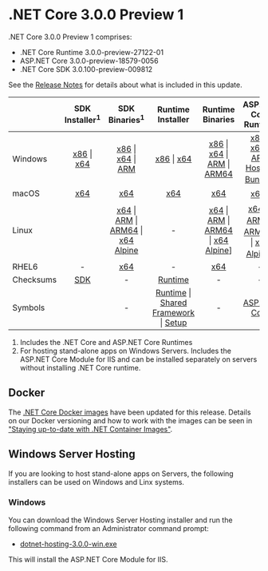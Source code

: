 # .NET Core 3.0.0 Preview 1

.NET Core 3.0.0 Preview 1 comprises:

* .NET Core Runtime 3.0.0-preview-27122-01
* ASP.NET Core 3.0.0-preview-18579-0056
* .NET Core SDK 3.0.100-preview-009812

See the [Release Notes][release-notes] for details about what is included in this update.

|           | SDK Installer<sup>1</sup>                        | SDK Binaries<sup>1</sup>                 | Runtime Installer                                        | Runtime Binaries                                 | ASP.NET Core Runtime           |
| --------- | :------------------------------------------:     | :----------------------:                 | :---------------------------:                            | :-------------------------:                      | :-----------------:            |
| Windows   | [x86][dotnet-sdk-win-x86.exe] \| [x64][dotnet-sdk-win-x64.exe] | [x86][dotnet-sdk-win-x86.zip] \| [x64][dotnet-sdk-win-x64.zip] \| [ARM][dotnet-sdk-win-arm.zip] | [x86][dotnet-runtime-win-x86.exe] \| [x64][dotnet-runtime-win-x64.exe] | [x86][dotnet-runtime-win-x86.zip] \| [x64][dotnet-runtime-win-x64.zip] \| [ARM][dotnet-runtime-win-arm.zip] \| [ARM64][dotnet-runtime-win-arm64.zip] | [x86][aspnetcore-runtime-win-x86.exe] \| [x64][aspnetcore-runtime-win-x64.exe] \| [ARM][aspnetcore-runtime-win-arm.zip] <br> [Hosting Bundle][dotnet-hosting-win.exe]<sup>2</sup> |
| macOS     | [x64][dotnet-sdk-osx-x64.pkg]  | [x64][dotnet-sdk-osx-x64.tar.gz]     | [x64][dotnet-runtime-osx-x64.pkg] | [x64][dotnet-runtime-osx-x64.tar.gz] | [x64][aspnetcore-runtime-osx-x64.tar.gz]<sup>1</sup>
| Linux     |    | [x64][dotnet-sdk-linux-x64.tar.gz] \| [ARM][dotnet-sdk-linux-arm.tar.gz] \| [ARM64][dotnet-sdk-linux-arm64.tar.gz] \| [x64 Alpine][dotnet-sdk-linux-musl-x64.tar.gz] | - | [x64][dotnet-runtime-linux-x64.tar.gz] \| [ARM][dotnet-runtime-linux-arm.tar.gz] \| [ARM64][dotnet-runtime-linux-arm64.tar.gz] \| [x64 Alpine][dotnet-runtime-linux-musl-x64.tar.gz]] | [x64][aspnetcore-runtime-linux-x64.tar.gz]<sup>1</sup>  \| [ARM][aspnetcore-runtime-linux-arm.tar.gz]<sup>1</sup> \| [ARM64][aspnetcore-runtime-linux-arm64.tar.gz]<sup>1</sup> \| [x64 Alpine][aspnetcore-runtime-linux-musl-x64.tar.gz]<sup>1</sup> |
| RHEL6     | -                                                | [x64][dotnet-sdk-rhel.6-x64.tar.gz]                    | -                                                        | [x64][dotnet-runtime-rhel.6-x64.tar.gz] | - |
| Checksums | [SDK][checksums-sdk]                             | -                                        | [Runtime][checksums-runtime]                             | - | - |
| Symbols   |  | -                                        | [Runtime][coreclr-symbols.zip] \| [Shared Framework][corefx-symbols.zip] \| [Setup][core-setup-symbols.zip] | - | [ASP.NET Core][aspnet-symbols.zip] |

1. Includes the .NET Core and ASP.NET Core Runtimes
2. For hosting stand-alone apps on Windows Servers. Includes the ASP.NET Core Module for IIS and can be installed separately on servers without installing .NET Core runtime.

## Docker

The [.NET Core Docker images](https://hub.docker.com/r/microsoft/dotnet/) have been updated for this release. Details on our Docker versioning and how to work with the images can be seen in ["Staying up-to-date with .NET Container Images"](https://blogs.msdn.microsoft.com/dotnet/2018/06/18/staying-up-to-date-with-net-container-images/).

## Windows Server Hosting

If you are looking to host stand-alone apps on Servers, the following installers can be used on Windows and Linx systems.

### Windows

You can download the Windows Server Hosting installer and run the following command from an Administrator command prompt:

* [dotnet-hosting-3.0.0-win.exe][dotnet-hosting-win.exe]

This will install the ASP.NET Core Module for IIS.

[blob-runtime]: https://dotnetcli.blob.core.windows.net/dotnet/Runtime/
[blob-sdk]: https://dotnetcli.blob.core.windows.net/dotnet/Sdk/
[release-notes]: https://github.com/dotnet/core/blob/master/release-notes/3.0/preview/3.0.0-preview1.md

[dotnet-runtime-linux-arm.tar.gz]: https://download.visualstudio.microsoft.com/download/pr/9fad78e1-5824-480f-8a2a-badd80a7ea1c/f3c498ed38d56a28927381f24b6c4398/dotnet-runtime-3.0.0-preview-27122-01-linux-arm.tar.gz
[dotnet-runtime-linux-arm64.tar.gz]: https://download.visualstudio.microsoft.com/download/pr/34f71157-b200-447d-b16f-f066c5b29de0/1446beda3ff085a0015c643176794041/dotnet-runtime-3.0.0-preview-27122-01-linux-arm64.tar.gz
[dotnet-runtime-linux-musl-x64.tar.gz]: https://download.visualstudio.microsoft.com/download/pr/b5add31b-a287-449c-9a70-84c4fe931a9e/f013b0a3c24e814d99a05f2a8b9f88f3/dotnet-runtime-3.0.0-preview-27122-01-linux-musl-x64.tar.gz
[dotnet-runtime-linux-x64.tar.gz]: https://download.visualstudio.microsoft.com/download/pr/e160137d-6724-4ac1-84a2-3c0630b8e45f/3c6b990513498b7007e646f383f57654/dotnet-runtime-3.0.0-preview-27122-01-linux-x64.tar.gz
[dotnet-runtime-osx-x64.pkg]: https://download.visualstudio.microsoft.com/download/pr/69507539-d683-4ab5-a5c5-6fe356ce0e6a/ec078cea28f02351a1aa63b5615f1e63/dotnet-runtime-3.0.0-preview-27122-01-osx-x64.pkg
[dotnet-runtime-osx-x64.tar.gz]: https://download.visualstudio.microsoft.com/download/pr/08ffb245-632f-4bbb-8e5c-587f58a38bac/fc85e87e32b96c7836ed2e9fa70d266c/dotnet-runtime-3.0.0-preview-27122-01-osx-x64.tar.gz
[dotnet-runtime-rhel.6-x64.tar.gz]: https://download.visualstudio.microsoft.com/download/pr/70591207-fccb-4103-8962-0c27a60f2649/92616b730123ff7b5c5ce8cc2e4ea0de/dotnet-runtime-3.0.0-preview-27122-01-rhel.6-x64.tar.gz
[dotnet-runtime-win-arm.zip]: https://download.visualstudio.microsoft.com/download/pr/fda9d90c-46f5-49fd-bb49-a942009526a7/2773130531f6835dbf8ce6ebe5e8f556/dotnet-runtime-3.0.0-preview-27122-01-win-arm.zip
[dotnet-runtime-win-arm64.zip]: https://download.visualstudio.microsoft.com/download/pr/fca319aa-cd7a-4a4f-8925-68c3a582cee5/36605244a169b2abd47ba5b29e1a53f7/dotnet-runtime-3.0.0-preview-27122-01-win-arm64.zip
[dotnet-runtime-win-x64.exe]: https://download.visualstudio.microsoft.com/download/pr/f3204589-6440-4c30-bab2-85a4a2527a3a/5cfa835f7d568cb22f923cd7fba6f504/dotnet-runtime-3.0.0-preview-27122-01-win-x64.exe
[dotnet-runtime-win-x64.zip]: https://download.visualstudio.microsoft.com/download/pr/da8e8666-ee52-4f05-8752-f1ecfba0fd4b/cb2191b53928b593d11f52fcb54d5d5e/dotnet-runtime-3.0.0-preview-27122-01-win-x64.zip
[dotnet-runtime-win-x86.exe]: https://download.visualstudio.microsoft.com/download/pr/a2ce9ddc-475c-4c84-b9a2-e33ffbb5d484/3cea941a2f3fba5a2aec11b881d8bfff/dotnet-runtime-3.0.0-preview-27122-01-win-x86.exe
[dotnet-runtime-win-x86.zip]: https://download.visualstudio.microsoft.com/download/pr/2cc395c2-53dc-4724-b6ab-d5acfef08fef/8418fef4b81dc3d07084b2bbee14e943/dotnet-runtime-3.0.0-preview-27122-01-win-x86.zip
[aspnetcore-runtime-linux-arm.tar.gz]: https://download.visualstudio.microsoft.com/download/pr/384abba5-e296-465b-9d86-63b2c3c64110/bf0d67a1ae3a4f5752bf7cec1d2b284c/aspnetcore-runtime-3.0.0-preview-18579-0056-linux-arm.tar.gz
[aspnetcore-runtime-linux-arm64.tar.gz]: https://download.visualstudio.microsoft.com/download/pr/c3f563f8-5665-43e1-9b71-d73664830e47/417bc08690f79f4dbadb79402df7c804/aspnetcore-runtime-3.0.0-preview-18579-0056-linux-arm64.tar.gz
[aspnetcore-runtime-linux-musl-x64.tar.gz]: https://download.visualstudio.microsoft.com/download/pr/447e0676-2fe3-45f7-9eef-2db82d49ebbc/9547edf364daf6506a8415387ef03651/aspnetcore-runtime-3.0.0-preview-18579-0056-linux-musl-x64.tar.gz
[aspnetcore-runtime-linux-x64.tar.gz]: https://download.visualstudio.microsoft.com/download/pr/d5460b29-cab8-43e6-b939-d150f4119e5e/b6269597f778fb9932925d50e6a0b0ed/aspnetcore-runtime-3.0.0-preview-18579-0056-linux-x64.tar.gz
[aspnetcore-runtime-osx-x64.tar.gz]: https://download.visualstudio.microsoft.com/download/pr/989326ee-a70f-4781-a3f4-dde1496aa008/e5da8c23729c3ea663f38fc4386501e4/aspnetcore-runtime-3.0.0-preview-18579-0056-osx-x64.tar.gz
[aspnetcore-runtime-win-arm.zip]: https://download.visualstudio.microsoft.com/download/pr/0f58e815-fe80-4a12-bb79-cd1baa1db060/b1d7285b12ef1f28d809000d4fc21244/aspnetcore-runtime-3.0.0-preview-18579-0056-win-arm.zip
[aspnetcore-runtime-win-x64.exe]: https://download.visualstudio.microsoft.com/download/pr/e8dff8d0-d147-4aa5-b737-801ca92a9695/dd60414d1bf1bb8854f80eec35e95cfa/aspnetcore-runtime-3.0.0-preview-18579-0056-win-x64.exe
[aspnetcore-runtime-win-x64.zip]: https://download.visualstudio.microsoft.com/download/pr/16b164d8-b1f1-420d-aa35-c8fd3b5ff072/5bda13705accec695fb92237fcbe5c6a/aspnetcore-runtime-3.0.0-preview-18579-0056-win-x64.zip
[aspnetcore-runtime-win-x86.exe]: https://download.visualstudio.microsoft.com/download/pr/61924087-dae8-4cae-a8eb-c67474d19a1b/82ac78d5b8863950d97a1615ced09001/aspnetcore-runtime-3.0.0-preview-18579-0056-win-x86.exe
[aspnetcore-runtime-win-x86.zip]: https://download.visualstudio.microsoft.com/download/pr/8029eb2b-559f-4c0d-90a4-922bbe03e876/c4c50412220c0f1685ab5af4e57a2d9e/aspnetcore-runtime-3.0.0-preview-18579-0056-win-x86.zip
[dotnet-hosting-win.exe]: https://download.visualstudio.microsoft.com/download/pr/b6ed9bfd-a5e6-4f13-806a-aa829a03a46b/7916bf00d5d8ab4d831910a0d39cb70e/dotnet-hosting-3.0.0-preview-18579-0056-win.exe
[dotnet-sdk-gs-osx-x64.pkg]: https://download.visualstudio.microsoft.com/download/pr/badf4cab-7da3-43a4-8a02-77f70906dc81/77a79dc7eee7d17de16c39325f6d9521/dotnet-sdk-3.0.100-preview-009812-gs-osx-x64.pkg
[dotnet-sdk-linux-arm.tar.gz]: https://download.visualstudio.microsoft.com/download/pr/552ed9d1-4ce7-4fba-afba-0951e3243057/1ec33497645f15c68a1857f4abd0072f/dotnet-sdk-3.0.100-preview-009812-linux-arm.tar.gz
[dotnet-sdk-linux-arm64.tar.gz]: https://download.visualstudio.microsoft.com/download/pr/b1f2ff81-9e2e-4161-b984-7107c6a2b634/a0cba033134a5c1875f4971738823e71/dotnet-sdk-3.0.100-preview-009812-linux-arm64.tar.gz
[dotnet-sdk-linux-musl-x64.tar.gz]: https://download.visualstudio.microsoft.com/download/pr/0a0422a4-af0d-4742-a4ee-65bf87f146f9/6cad8369e06b3246fee3feab6d0256da/dotnet-sdk-3.0.100-preview-009812-linux-musl-x64.tar.gz
[dotnet-sdk-linux-x64.tar.gz]: https://download.visualstudio.microsoft.com/download/pr/9f071c35-36b4-48c9-bcc2-b381ecb6cada/5be4784f19c28cb58f8c79219347201a/dotnet-sdk-3.0.100-preview-009812-linux-x64.tar.gz
[dotnet-sdk-osx-x64.pkg]: https://download.visualstudio.microsoft.com/download/pr/4331e5b4-528a-422d-a03e-6f4f877adc33/54651267c4af9d4b6dedb661f267085d/dotnet-sdk-3.0.100-preview-009812-osx-x64.pkg
[dotnet-sdk-osx-x64.tar.gz]: https://download.visualstudio.microsoft.com/download/pr/55dc08a2-c7e9-4ba4-8a46-3f0272f870f3/bac5328572e26ed2ef5f63fbbc1e4522/dotnet-sdk-3.0.100-preview-009812-osx-x64.tar.gz
[dotnet-sdk-rhel.6-x64.tar.gz]: https://download.visualstudio.microsoft.com/download/pr/218bdea9-bbfc-43af-927a-cd075b075570/8fc8d3c1d797dd7c7ff55bf745963cc5/dotnet-sdk-3.0.100-preview-009812-rhel.6-x64.tar.gz
[dotnet-sdk-win-arm.zip]: https://download.visualstudio.microsoft.com/download/pr/a702865f-23c3-460e-968b-faaf6bd123db/20b16fb7e81f5b4faa32d6b5b12cb682/dotnet-sdk-3.0.100-preview-009812-win-arm.zip
[dotnet-sdk-win-gs-x64.exe]: https://download.visualstudio.microsoft.com/download/pr/84a10ab3-4304-4cce-8ec7-9d9557b1c0fe/7319534102973dff178d8319f5263fcb/dotnet-sdk-3.0.100-preview-009812-win-gs-x64.exe
[dotnet-sdk-win-gs-x86.exe]: https://download.visualstudio.microsoft.com/download/pr/b3445424-5fd7-4064-ae41-a08997939091/cf12037965ddee5cd85dd99dacfcea4e/dotnet-sdk-3.0.100-preview-009812-win-gs-x86.exe
[dotnet-sdk-win-x64.exe]: https://download.visualstudio.microsoft.com/download/pr/8cc03c57-6193-42bb-86f3-e1587f3239bb/7e3c8a823a06c66a1429482c77524483/dotnet-sdk-3.0.100-preview-009812-win-x64.exe
[dotnet-sdk-win-x64.zip]: https://download.visualstudio.microsoft.com/download/pr/453ffc14-c117-40b9-ba1a-077b6d457f0a/c34170b167165a6b15716ab86ce73c4e/dotnet-sdk-3.0.100-preview-009812-win-x64.zip
[dotnet-sdk-win-x86.exe]: https://download.visualstudio.microsoft.com/download/pr/f4956615-2d42-47f3-ac35-f99866ee16bc/d884145214a40769281682d726899746/dotnet-sdk-3.0.100-preview-009812-win-x86.exe
[dotnet-sdk-win-x86.zip]: https://download.visualstudio.microsoft.com/download/pr/8dbffd27-1acc-467d-b9fe-fb84332b8b2e/e34c8d63d88e4597e181ab6d2737e380/dotnet-sdk-3.0.100-preview-009812-win-x86.zip
[aspnet-symbols.zip]: https://download.visualstudio.microsoft.com/download/pr/2c62ae5b-209b-4f0f-9822-512319981766/32c5139973341c4a83dac5edd417136f/aspnet-3.0.0-preview1-symbols.zip
[core-setup-symbols.zip]: https://download.visualstudio.microsoft.com/download/pr/c12ffe56-4b65-4b36-8de3-f6ce7c7334dd/b1b2d998ea21a8e6381b94cee0cac336/core-setup-3.0.0-preview1-symbols.zip
[coreclr-symbols.zip]: https://download.visualstudio.microsoft.com/download/pr/89603152-1024-4dcd-a05a-0bf29f59ffc4/8508e69a69cd026aa800f09d425f1981/coreclr-3.0.0-preview1-symbols.zip
[corefx-symbols.zip]: https://download.visualstudio.microsoft.com/download/pr/eb8aff95-4641-46c0-a019-0747887b4d4d/6d90fb115413c773ab291984124f978b/corefx-3.0.0-preview1-symbols.zip

[checksums-runtime]: https://dotnetcli.blob.core.windows.net/dotnet/checksums/3.0.0-preview-27122-01-runtime-sha.txt
[checksums-sdk]: https://dotnetcli.blob.core.windows.net/dotnet/checksums/3.0.100-preview-009812-sdk-sha.txt

[linux-install]: https://www.microsoft.com/net/download/linux
[linux-setup]: https://github.com/dotnet/core/blob/master/Documentation/linux-setup.md

[dotnet-blog]: https://blogs.msdn.microsoft.com/dotnet/
